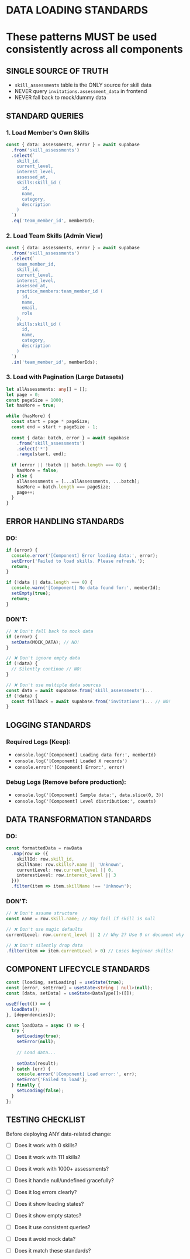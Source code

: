 # DATA LOADING STANDARDS
# These patterns MUST be used consistently across all components

## SINGLE SOURCE OF TRUTH
- `skill_assessments` table is the ONLY source for skill data
- NEVER query `invitations.assessment_data` in frontend
- NEVER fall back to mock/dummy data

## STANDARD QUERIES

### 1. Load Member's Own Skills
```typescript
const { data: assessments, error } = await supabase
  .from('skill_assessments')
  .select(`
    skill_id,
    current_level,
    interest_level,
    assessed_at,
    skills:skill_id (
      id,
      name,
      category,
      description
    )
  `)
  .eq('team_member_id', memberId);
```

### 2. Load Team Skills (Admin View)
```typescript
const { data: assessments, error } = await supabase
  .from('skill_assessments')
  .select(`
    team_member_id,
    skill_id,
    current_level,
    interest_level,
    assessed_at,
    practice_members:team_member_id (
      id,
      name,
      email,
      role
    ),
    skills:skill_id (
      id,
      name,
      category,
      description
    )
  `)
  .in('team_member_id', memberIds);
```

### 3. Load with Pagination (Large Datasets)
```typescript
let allAssessments: any[] = [];
let page = 0;
const pageSize = 1000;
let hasMore = true;

while (hasMore) {
  const start = page * pageSize;
  const end = start + pageSize - 1;
  
  const { data: batch, error } = await supabase
    .from('skill_assessments')
    .select('*')
    .range(start, end);
  
  if (error || !batch || batch.length === 0) {
    hasMore = false;
  } else {
    allAssessments = [...allAssessments, ...batch];
    hasMore = batch.length === pageSize;
    page++;
  }
}
```

## ERROR HANDLING STANDARDS

### DO:
```typescript
if (error) {
  console.error('[Component] Error loading data:', error);
  setError('Failed to load skills. Please refresh.');
  return;
}

if (!data || data.length === 0) {
  console.warn('[Component] No data found for:', memberId);
  setEmpty(true);
  return;
}
```

### DON'T:
```typescript
// ❌ Don't fall back to mock data
if (error) {
  setData(MOCK_DATA); // NO!
}

// ❌ Don't ignore empty data
if (!data) {
  // Silently continue // NO!
}

// ❌ Don't use multiple data sources
const data = await supabase.from('skill_assessments')...
if (!data) {
  const fallback = await supabase.from('invitations')... // NO!
}
```

## LOGGING STANDARDS

### Required Logs (Keep):
- `console.log('[Component] Loading data for:', memberId)`
- `console.log('[Component] Loaded X records')`
- `console.error('[Component] Error:', error)`

### Debug Logs (Remove before production):
- `console.log('[Component] Sample data:', data.slice(0, 3))`
- `console.log('[Component] Level distribution:', counts)`

## DATA TRANSFORMATION STANDARDS

### DO:
```typescript
const formattedData = rawData
  .map(row => ({
    skillId: row.skill_id,
    skillName: row.skills?.name || 'Unknown',
    currentLevel: row.current_level || 0,
    interestLevel: row.interest_level || 3
  }))
  .filter(item => item.skillName !== 'Unknown');
```

### DON'T:
```typescript
// ❌ Don't assume structure
const name = row.skill.name; // May fail if skill is null

// ❌ Don't use magic defaults
currentLevel: row.current_level || 2 // Why 2? Use 0 or document why

// ❌ Don't silently drop data
.filter(item => item.currentLevel > 0) // Loses beginner skills!
```

## COMPONENT LIFECYCLE STANDARDS

```typescript
const [loading, setLoading] = useState(true);
const [error, setError] = useState<string | null>(null);
const [data, setData] = useState<DataType[]>([]);

useEffect(() => {
  loadData();
}, [dependencies]);

const loadData = async () => {
  try {
    setLoading(true);
    setError(null);
    
    // Load data...
    
    setData(result);
  } catch (err) {
    console.error('[Component] Load error:', err);
    setError('Failed to load');
  } finally {
    setLoading(false);
  }
};
```

## TESTING CHECKLIST

Before deploying ANY data-related change:

- [ ] Does it work with 0 skills?
- [ ] Does it work with 111 skills?
- [ ] Does it work with 1000+ assessments?
- [ ] Does it handle null/undefined gracefully?
- [ ] Does it log errors clearly?
- [ ] Does it show loading states?
- [ ] Does it show empty states?
- [ ] Does it use consistent queries?
- [ ] Does it avoid mock data?
- [ ] Does it match these standards?

